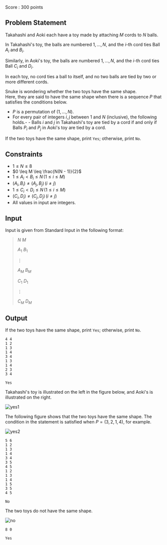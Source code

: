 Score : $300$ points

## Problem Statement

Takahashi and Aoki each have a toy made by attaching $M$ cords to $N$ balls.

In Takahashi's toy, the balls are numbered $1, \dots, N$, and the $i$-th cord ties Ball $A_i$ and $B_i$.

Similarly, in Aoki's toy, the balls are numbered $1, \dots, N$, and the $i$-th cord ties Ball $C_i$ and $D_i$.

In each toy, no cord ties a ball to itself, and no two balls are tied by two or more different cords.

Snuke is wondering whether the two toys have the same shape.<br>
Here, they are said to have the same shape when there is a sequence $P$ that satisfies the conditions below.

- $P$ is a permutation of $(1, \dots, N)$.
- For every pair of integers $i, j$ between $1$ and $N$ (inclusive), the following holds.-   - Balls $i$ and $j$ in Takahashi's toy are tied by a cord if and only if Balls $P_i$ and $P_j$ in Aoki's toy are tied by a cord.

If the two toys have the same shape, print `Yes`; otherwise, print `No`.

## Constraints

- $1 \leq N \leq 8$
- $0 \leq M \leq \frac{N(N - 1)}{2}$
- $1 \leq A_i \lt B_i \leq N \, (1 \leq i \leq M)$
- $(A_i, B_i) \neq (A_j, B_j) \, (i \neq j)$
- $1 \leq C_i \lt D_i \leq N \, (1 \leq i \leq M)$
- $(C_i, D_i) \neq (C_j, D_j) \, (i \neq j)$
- All values in input are integers.

## Input

Input is given from Standard Input in the following format:

> $N$ $M$
> 
> $A_1$ $B_1$
> 
> $\vdots$
> 
> $A_M$ $B_M$
> 
> $C_1$ $D_1$
> 
> $\vdots$
> 
> $C_M$ $D_M$

## Output

If the two toys have the same shape, print `Yes`; otherwise, print `No`.

```input1
4 4
1 2
1 3
1 4
3 4
1 3
1 4
2 3
3 4
```

```output1
Yes
```

Takahashi's toy is illustrated on the left in the figure below, and Aoki's is illustrated on the right.

![yes1](https://img.atcoder.jp/ghi/abc232c_yes1.jpg)

The following figure shows that the two toys have the same shape. The condition in the statement is satisfied when $P = (3, 2, 1, 4)$, for example.

![yes2](https://img.atcoder.jp/ghi/abc232c_yes2.jpg)

```input2
5 6
1 2
1 3
1 4
3 4
3 5
4 5
1 2
1 3
1 4
1 5
3 5
4 5
```

```output2
No
```

The two toys do not have the same shape.

![no](https://img.atcoder.jp/ghi/abc232c_no.jpg)

```input3
8 0
```

```output3
Yes
```